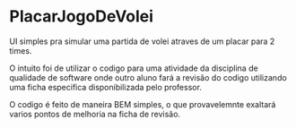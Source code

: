 # PlacarJogoDeVolei

UI simples pra simular uma partida de volei atraves de um placar para 2 times.

O intuito foi de utilizar o codigo para uma atividade da disciplina de qualidade de software 
onde outro aluno fará a revisão do codigo utilizando uma ficha especifica 
disponibilizada pelo professor.

O codigo é feito de maneira BEM simples, o que provavelemnte exaltará varios pontos de melhoria na ficha de revisão. 
